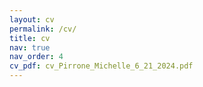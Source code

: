 ```yaml
---
layout: cv
permalink: /cv/
title: cv
nav: true
nav_order: 4
cv_pdf: cv_Pirrone_Michelle_6_21_2024.pdf
---
```

